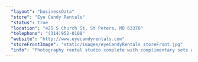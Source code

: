 ```yaml
---
  "layout": "businessData"
  "store": "Eye Candy Rentals"
  "status": true
  "location": "425 S Church St, St Peters, MO 63376"
  "telephone": "(314)952-0108"
  "website": "http://www.eyecandyrentals.com"
  "storeFrontImage": "static/images/eyeCandyRentals_storeFront.jpg"
  "info": "Photography rental studio complete with complimentary sets and props"
---
```

